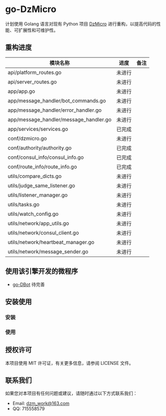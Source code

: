 # go-DzMicro

计划使用 Golang 语言对现有 Python 项目 [DzMicro](https://github.com/dzming-git/DzMicro) 进行重构，以提高代码的性能、可扩展性和可维护性。

## 重构进度

| 模块名称                               | 进度   | 备注                                                         |
| -------------------------------------- | ------ | ------------------------------------------------------------ |
| api/platform_routes.go                 | 未进行 |                                                              |
| api/server_routes.go                   | 未进行 |                                                              |
| app/app.go                             | 未进行 |                                                              |
| app/message_handler/bot_commands.go    | 未进行 |                                                              |
| app/message_handler/error_handler.go   | 未进行 |                                                              |
| app/message_handler/message_handler.go | 未进行 |                                                              |
| app/services/services.go               | 已完成 |                                                              |
| conf/dzmicro.go                        | 未进行 |                                                              |
| conf/authority/authority.go            | 已完成 |                                                              |
| conf/consul_info/consul_info.go        | 已完成 |                                                              |
| conf/route_info/route_info.go          | 已完成 |                                                              |
| utils/compare_dicts.go                 | 未进行 |                                                              |
| utils/judge_same_listener.go           | 未进行 |                                                              |
| utils/listener_manager.go              | 未进行 |                                                              |
| utils/tasks.go                         | 未进行 |                                                              |
| utils/watch_config.go                  | 未进行 |                                                              |
| utils/network/app_utils.go             | 未进行 |                                                              |
| utils/network/consul_client.go         | 未进行 |                                                              |
| utils/network/heartbeat_manager.go     | 未进行 |                                                              |
| utils/network/message_sender.go        | 未进行 |                                                              |


## 使用该引擎开发的微程序

- [go-DBot](https://github.com/dzming-git/go-DBot)  待完善

## 安装使用

### 安装

### 使用

## 授权许可

本项目使用 MIT 许可证，有关更多信息，请参阅 LICENSE 文件。

## 联系我们

如果您对本项目有任何问题或建议，请随时通过以下方式联系我们：

- Email: dzm_work@163.com
- QQ: 715558579
